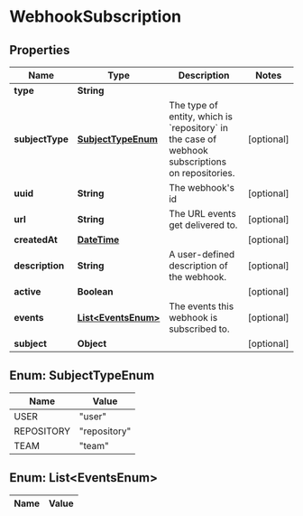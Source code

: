 
# WebhookSubscription

## Properties
Name | Type | Description | Notes
------------ | ------------- | ------------- | -------------
**type** | **String** |  | 
**subjectType** | [**SubjectTypeEnum**](#SubjectTypeEnum) | The type of entity, which is &#x60;repository&#x60; in the case of webhook subscriptions on repositories. |  [optional]
**uuid** | **String** | The webhook&#39;s id |  [optional]
**url** | **String** | The URL events get delivered to. |  [optional]
**createdAt** | [**DateTime**](DateTime.md) |  |  [optional]
**description** | **String** | A user-defined description of the webhook. |  [optional]
**active** | **Boolean** |  |  [optional]
**events** | [**List&lt;EventsEnum&gt;**](#List&lt;EventsEnum&gt;) | The events this webhook is subscribed to. |  [optional]
**subject** | **Object** |  |  [optional]


<a name="SubjectTypeEnum"></a>
## Enum: SubjectTypeEnum
Name | Value
---- | -----
USER | &quot;user&quot;
REPOSITORY | &quot;repository&quot;
TEAM | &quot;team&quot;


<a name="List<EventsEnum>"></a>
## Enum: List&lt;EventsEnum&gt;
Name | Value
---- | -----



